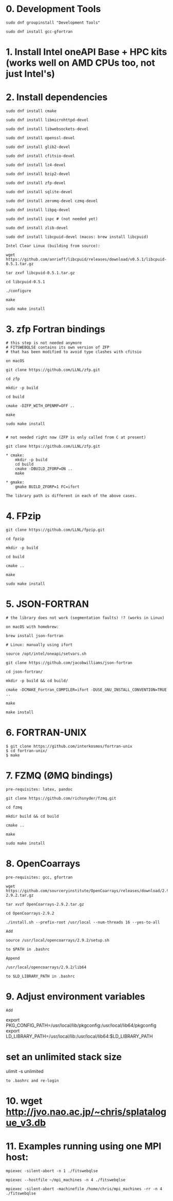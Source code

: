 # 0. Development Tools

	sudo dnf groupinstall "Development Tools"

	sudo dnf install gcc-gfortran

# 1. Install Intel oneAPI Base + HPC kits (works well on AMD CPUs too, not just Intel's)

# 2. Install dependencies

	sudo dnf install cmake

	sudo dnf install libmicrohttpd-devel

	sudo dnf install libwebsockets-devel

	sudo dnf install openssl-devel

	sudo dnf install glib2-devel

	sudo dnf install cfitsio-devel

	sudo dnf install lz4-devel

    sudo dnf install bzip2-devel

	sudo dnf install zfp-devel

	sudo dnf install sqlite-devel

	sudo dnf install zeromq-devel czmq-devel

	sudo dnf install libpq-devel

	sudo dnf install ispc # (not needed yet)

	sudo dnf install zlib-devel

	sudo dnf install libcpuid-devel	(macos: brew install libcpuid)

	Intel Clear Linux (building from source):

	wget https://github.com/anrieff/libcpuid/releases/download/v0.5.1/libcpuid-0.5.1.tar.gz

	tar zxvf libcpuid-0.5.1.tar.gz

	cd libcpuid-0.5.1

	./configure

	make

	sudo make install

# 3. zfp Fortran bindings

	# this step is not needed anymore
	# FITSWEBQLSE contains its own version of ZFP
	# that has been modified to avoid type clashes with cfitsio

	on macOS
	
	git clone https://github.com/LLNL/zfp.git

	cd zfp

	mkdir -p build

	cd build

	cmake -DZFP_WITH_OPENMP=OFF ..

	make

	sudo make install


	# not needed right now (ZFP is only called from C at present)

	git clone https://github.com/LLNL/zfp.git

	* cmake:
		mkdir -p build
		cd build
		cmake -DBUILD_ZFORP=ON ..
		make

	* gmake:
		gmake BUILD_ZFORP=1 FC=ifort

	The library path is different in each of the above cases.

# 4. FPzip

	git clone https://github.com/LLNL/fpzip.git

	cd fpzip

	mkdir -p build

	cd build

	cmake ..

	make

	sudo make install

# 5. JSON-FORTRAN

	# the library does not work (segmentation faults) !? (works in Linux)

	on macOS with homebrew:

	brew install json-fortran

	# Linux: manually using ifort

	source /opt/intel/oneapi/setvars.sh

	git clone https://github.com/jacobwilliams/json-fortran

	cd json-fortran/

	mkdir -p build && cd build/

	cmake -DCMAKE_Fortran_COMPILER=ifort -DUSE_GNU_INSTALL_CONVENTION=TRUE ..

	make

	make install

# 6. FORTRAN-UNIX

	$ git clone https://github.com/interkosmos/fortran-unix
	$ cd fortran-unix/
	$ make

# 7. FZMQ (ØMQ bindings)

	pre-requisites: latex, pandoc

	git clone https://github.com/richsnyder/fzmq.git

	cd fzmq

	mkdir build && cd build

	cmake ..

	make

	sudo make install

# 8. OpenCoarrays

	pre-requisites: gcc, gfortran

	wget https://github.com/sourceryinstitute/OpenCoarrays/releases/download/2.9.2/OpenCoarrays-2.9.2.tar.gz

	tar xvzf OpenCoarrays-2.9.2.tar.gz

	cd OpenCoarrays-2.9.2

	./install.sh --prefix-root /usr/local --num-threads 16 --yes-to-all

	Add

	source /usr/local/opencoarrays/2.9.2/setup.sh

	to $PATH in .bashrc

	Append

	/usr/local/opencoarrays/2.9.2/lib64

	to $LD_LIBRARY_PATH in .bashrc

# 9. Adjust environment variables

	Add

export PKG_CONFIG_PATH=/usr/local/lib/pkgconfig:/usr/local/lib64/pkgconfig
export LD_LIBRARY_PATH=/usr/local/lib:/usr/local/lib64:$LD_LIBRARY_PATH

# set an unlimited stack size
ulimit -s unlimited

	to .bashrc and re-login

# 10. wget http://jvo.nao.ac.jp/~chris/splatalogue_v3.db

# 11. Examples running using one MPI host:

	mpiexec -silent-abort -n 1 ./fitswebqlse

	mpiexec --hostfile ~/mpi_machines -n 4 ./fitswebqlse

	mpiexec -silent-abort -machinefile /home/chris/mpi_machines -rr -n 4 ./fitswebqlse

